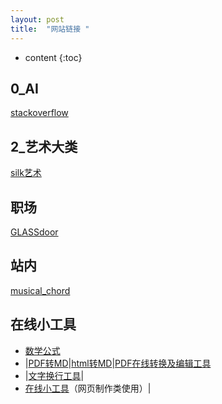 ```yaml
---
layout: post
title:  "网站链接 "
---
```

* content
{:toc}

## 0_AI

[stackoverflow](https://stackoverflow.com/)

## 2_艺术大类
[silk艺术](https://sharmer156.github.io/test/Silk%20%E2%80%93%20Interactive%20Generative%20Art "silk艺术")





## 职场
[GLASSdoor](https://www.glassdoor.com)

## 站内
[musical_chord](https://sharmer156.github.io/test/musical_chord_progression_arpeggiator/)

## 在线小工具
- [数学公式](https://www.codecogs.com/latex/eqneditor.php) 
- |[PDF转MD](http://pdf2md.morethan.io/)|[html转MD](https://sharmer156.github.io/test)|[PDF在线转换及编辑工具](https://smallpdf.com/cn)
- |[文字换行工具](https://www.textfixer.com/tools/remove-line-breaks.php)|
- [在线小工具](https://tool.lu/c/developer)（网页制作类使用）|